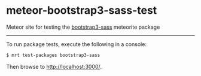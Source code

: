 meteor-bootstrap3-sass-test
===========================

Meteor site for testing the [bootstrap3-sass](https://github.com/reywood/meteor-bootstrap3-sass) meteorite package

---------------------------------------

To run package tests, execute the following in a console:

```sh
$ mrt test-packages bootstrap3-sass
```

Then browse to <http://localhost:3000/>.
